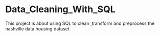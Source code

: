 # Data_Cleaning_With_SQL
This project is about using SQL  to clean ,transform and preprocess the nashville data housing dataset
